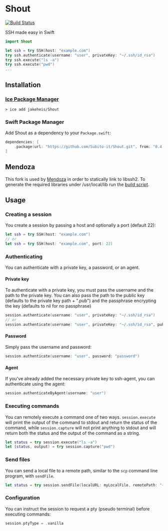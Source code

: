 # Shout

[![Build Status](https://travis-ci.org/jakeheis/Shout.svg?branch=master)](https://travis-ci.org/jakeheis/Shout)

SSH made easy in Swift

```swift
import Shout

let ssh = try SSH(host: "example.com")
try ssh.authenticate(username: "user", privateKey: "~/.ssh/id_rsa")
try ssh.execute("ls -a")
try ssh.execute("pwd")
...
```

## Installation
### [Ice Package Manager](https://github.com/jakeheis/Ice)
```shell
> ice add jakeheis/Shout
```
### Swift Package Manager
Add Shout as a dependency to your `Package.swift`:

```swift
dependencies: [
    .package(url: "https://github.com/Subito-it/Shout.git", from: "0.4.0")
]
```

## Mendoza

This fork is used by [Mendoza](https://github.com/Subito-it/Mendoza) in order to statically link to libssh2. To generate the required libraries under /usr/local/lib run the [build script](https://github.com/Subito-it/Mendoza/blob/master/build_libs.rb).

## Usage

### Creating a session
You create a session by passing a host and optionally a port (default 22):
```swift
let ssh = try SSH(host: "example.com")
// or
let ssh = try SSH(host: "example.com", port: 22)
```

### Authenticating

You can authenticate with a private key, a password, or an agent.

#### Private key

To authenticate with a private key, you must pass the username and the path to the private key. You can also pass the path to the public key (defaults to the private key path + ".pub") and the passphrase encrypting the key (defaults to nil for no passphrase)

```swift
session.authenticate(username: "user", privateKey: "~/.ssh/id_rsa")
// or
session.authenticate(username: "user", privateKey: "~/.ssh/id_rsa", publicKey: "~/.ssh/id_rsa.pub", passphrase: "passphrase")
```

#### Password
Simply pass the username and password:
```swift
session.authenticate(username: "user", password: "password")
```

#### Agent
If you've already added the necessary private key to ssh-agent, you can authenticate using the agent:
```swift
session.authenticateByAgent(username: "user")
```

### Executing commands

You can remotely execute a command one of two ways. `session.execute` will print the output of the command to stdout and return the status of the command, while `session.capture` will not print anything to stdout and will return both the status and the output of the command as a string.
```swift
let status = try session.execute("ls -a")
let (status, output) = try session.capture("pwd")
```

### Send files

You can send a local file to a remote path, similar to the `scp` command line program, with `sendFile`.
```swift
let status = try session.sendFile(localURL: myLocalFile, remotePath: "~/cats.png")
```

### Configuration

You can instruct the session to request a pty (pseudo terminal) before executing commands:
```swift
session.ptyType = .vanilla
```

